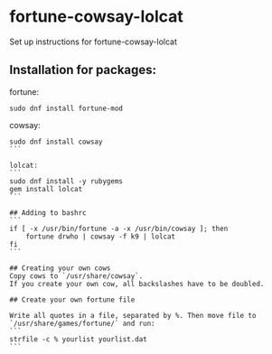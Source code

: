 # fortune-cowsay-lolcat
Set up instructions for fortune-cowsay-lolcat


## Installation for packages: 

fortune: 
```
sudo dnf install fortune-mod 
```

cowsay: 
````
sudo dnf install cowsay
```

lolcat: 
```
sudo dnf install -y rubygems
gem install lolcat
```

## Adding to bashrc
```
if [ -x /usr/bin/fortune -a -x /usr/bin/cowsay ]; then
	fortune drwho | cowsay -f k9 | lolcat
fi
```

## Creating your own cows
Copy cows to `/usr/share/cowsay`. 
If you create your own cow, all backslashes have to be doubled. 

## Create your own fortune file

Write all quotes in a file, separated by %. Then move file to `/usr/share/games/fortune/` and run: 
```
strfile -c % yourlist yourlist.dat
```

